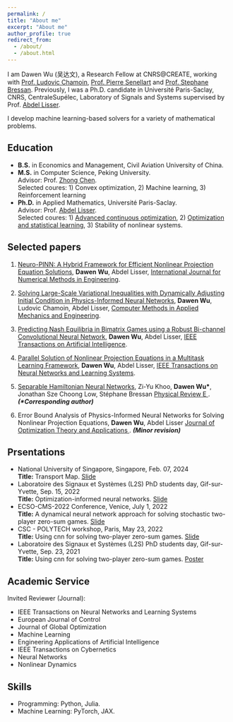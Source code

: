 ```yaml
---
permalink: /
title: "About me"
excerpt: "About me"
author_profile: true
redirect_from: 
  - /about/
  - /about.html
---
```


I am Dawen Wu (吴达文), a Research Fellow at CNRS@CREATE, working with [Prof. Ludovic Chamoin](https://scholar.google.fr/citations?user=uxjp8e0AAAAJ&hl=fr), [Prof. Pierre Senellart](https://pierre.senellart.com/) and [Prof. Stephane Bressan](https://www.comp.nus.edu.sg/~steph/).
Previously, I was a Ph.D. candidate in Université Paris-Saclay, CNRS, CentraleSupélec, Laboratory of
Signals and Systems supervised by Prof. [Abdel Lisser](https://l2s.centralesupelec.fr/u/lisser-abdel/).

I develop machine learning-based solvers for a variety of mathematical problems.

## Education
* **B.S.** in Economics and Management, Civil Aviation University of China.
* **M.S.** in Computer Science, Peking University.  
            Advisor: Prof. [Zhong Chen](https://infosec.pku.edu.cn/zsxx/bszs/index.htm).   
            Selected coures: 1) Convex optimization, 2) Machine learning, 3) Reinforcement learning    
* **Ph.D.** in Applied Mathematics, Université Paris-Saclay.  
            Advisor: Prof. [Abdel Lisser](https://l2s.centralesupelec.fr/u/lisser-abdel/).  
            Selected coures: 1) [Advanced continuous optimization](https://who.rocq.inria.fr/Jean-Charles.Gilbert/ipp/optim.html), 2) [Optimization and statistical learning](https://www.di.ens.fr/~fbach/orsay2021.html), 3) Stability of nonlinear systems.

## Selected papers

1. [Neuro-PINN: A Hybrid Framework for Efficient Nonlinear Projection Equation Solutions](https://onlinelibrary.wiley.com/doi/abs/10.1002/nme.7377), **Dawen Wu**, Abdel Lisser, <ins>International Journal for Numerical Methods in Engineering</ins>. <span style="color:red"></span>

2. [Solving Large-Scale Variational Inequalities with Dynamically Adjusting Initial Condition in Physics-Informed Neural Networks](https://www.sciencedirect.com/science/article/abs/pii/S0045782524004122), **Dawen Wu**, Ludovic Chamoin, Abdel Lisser, <ins>Computer Methods in Applied Mechanics and Engineering</ins>. <span style="color:red"></span>

3. [Predicting Nash Equilibria in Bimatrix Games using a Robust Bi-channel Convolutional Neural Network](https://ieeexplore.ieee.org/abstract/document/10269785/), **Dawen Wu**, Abdel Lisser, <ins>IEEE Transactions on Artificial Intelligence</ins>.  <span style="color:red"></span>

4. [Parallel Solution of Nonlinear Projection Equations in a Multitask Learning Framework](https://ieeexplore.ieee.org/abstract/document/10412653/), **Dawen Wu**, Abdel Lisser, <ins>IEEE Transactions on Neural Networks and Learning Systems</ins>.  <span style="color:red"></span>

5. [Separable Hamiltonian Neural Networks]([https://ieeexplore.ieee.org/abstract/document/10412653/](https://journals.aps.org/pre/abstract/10.1103/PhysRevE.110.044205)), Zi-Yu Khoo, **Dawen Wu\***, Jonathan Sze Choong Low, Stéphane Bressan <ins> Physical Review E </ins>. **_(\*Corresponding author)_**

6. Error Bound Analysis of Physics-Informed Neural Networks for Solving Nonlinear Projection Equations,  **Dawen Wu**, Abdel Lisser <ins> Journal of Optimization Theory and Applications
 </ins>. **_(Minor revision)_**

## Prsentations
* National University of Singapore, Singapore, Feb. 07, 2024  
**Title:** Transport Map. [Slide](http://wuwudawen.github.io/files/slide5.pdf)
* Laboratoire des Signaux et Systèmes (L2S) PhD students day, Gif-sur-Yvette, Sep. 15, 2022  
**Title:** Optimization-informed neural networks. [Slide](http://wuwudawen.github.io/files/slide4.pdf)
* ECSO-CMS-2022 Conference, Venice, July 1, 2022  
**Title:** A dynamical neural network approach for solving stochastic two-player zero-sum games. [Slide](http://wuwudawen.github.io/files/slide3.pdf)
* CSC - POLYTECH workshop, Paris, May 23, 2022  
**Title:**  Using cnn for solving two-player zero-sum games. [Slide](http://wuwudawen.github.io/files/slide2.pdf)
* Laboratoire des Signaux et Systèmes (L2S) PhD students day, Gif-sur-Yvette, Sep. 23, 2021  
**Title:**  Using cnn for solving two-player zero-sum games. [Poster](http://wuwudawen.github.io/files/poster1.pdf)

## Academic Service
<!-- * Invited Reviewer (Conference): IJCAI -->
Invited Reviewer (Journal): 
  * IEEE Transactions on Neural Networks and Learning Systems
  * European Journal of Control
  * Journal of Global Optimization
  * Machine Learning
  * Engineering Applications of Artificial Intelligence
  * IEEE Transactions on Cybernetics
  * Neural Networks
  * Nonlinear Dynamics

## Skills

* Programming: Python, Julia.
* Machine Learning: PyTorch, JAX.
